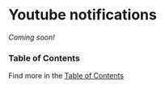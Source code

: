 # Youtube notifications

_Coming soon!_

### Table of Contents

Find more in the [Table of Contents](https://github.com/Discord-Bot-Market/carl-bot/blob/main/TOC.md#table-of-contents)
